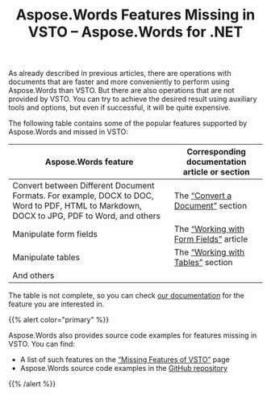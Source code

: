 ﻿---
title: Aspose.Words Features Missing in VSTO – Aspose.Words for .NET
articleTitle: Aspose.Words Features Missing in VSTO
linktitle: Aspose.Words Features Missing in VSTO
description: "Perform some operations with documents faster and more conveniently than VSTO. In addition, there are operations that are not supported by VSTO."
type: docs
weight: 20
url: /net/missing-features-in-vsto/
aliases:
  - /net/conversion-from-docx-to-doc-format/
  - /net/insert-form-fields/
  - /net/join-tables/
  - /net/split-tables/
  - /net/convert-document-to-mhtml-email/
  - /net/detecting-file-format/
  - /net/converting-a-document-to-byte-array/
  - /net/conversion-between-different-open-office-word-formats/
---

As already described in previous articles, there are operations with documents that are faster and more conveniently to perform using Aspose.Words than VSTO. But there are also operations that are not provided by VSTO. You can try to achieve the desired result using auxiliary tools and options, but even if successful, it will be quite expensive.

The following table contains some of the popular features supported by Aspose.Words and missed in VSTO:

| Aspose.Words feature                                         | Corresponding documentation article or section               |
| ------------------------------------------------------------ | ------------------------------------------------------------ |
| Convert between Different Document Formats. For example, DOCX to DOC, Word to PDF,  HTML to Markdown, DOCX to JPG, PDF to Word, and others | The [“Convert a Document”](/words/net/convert-a-document/) section |
| Manipulate form fields                                       | The [“Working with Form Fields”](/words/net/working-with-form-fields/) article |
| Manipulate tables                                            | The [“Working with Tables”](/words/net/working-with-tables/) section |
| And others                                                   |                                                              |

The table is not complete, so you can check [our documentation](/words/net/) for the feature you are interested in.

{{% alert color="primary" %}}

Aspose.Words also provides source code examples for features missing in VSTO. You can find:

- A list of such features on the [“Missing Features of VSTO”](https://github.com/aspose-words/Aspose.Words-for-.NET/releases/tag/MissingFeaturesofVSTOv1.1) page
- Aspose.Words source code examples in the [GitHub repository](https://github.com/asposemarketplace/Aspose_for_VSTO)

{{% /alert %}}